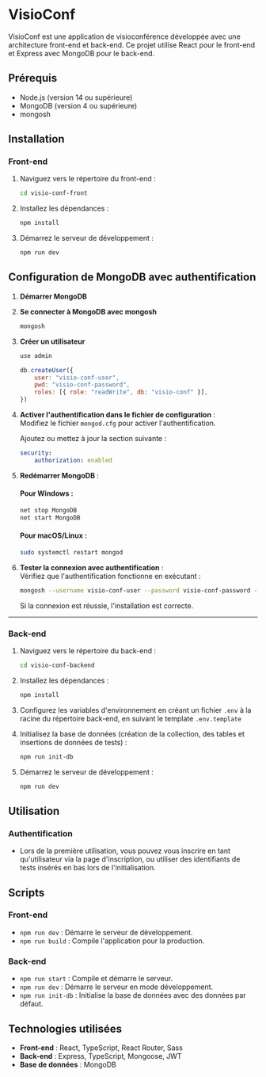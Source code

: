 # VisioConf

VisioConf est une application de visioconférence développée avec une architecture front-end et back-end. Ce projet utilise React pour le front-end et Express avec MongoDB pour le back-end.

## Prérequis

-   Node.js (version 14 ou supérieure)
-   MongoDB (version 4 ou supérieure)
-   mongosh

## Installation

### Front-end

1. Naviguez vers le répertoire du front-end :

    ```bash
    cd visio-conf-front
    ```

2. Installez les dépendances :

    ```bash
    npm install
    ```

3. Démarrez le serveur de développement :
    ```bash
    npm run dev
    ```

## Configuration de MongoDB avec authentification

1. **Démarrer MongoDB**

2. **Se connecter à MongoDB avec mongosh**

    ```javascript
    mongosh
    ```

3. **Créer un utilisateur**

    ```javascript
    use admin
    ```

    ```javascript
    db.createUser({
        user: "visio-conf-user",
        pwd: "visio-conf-password",
        roles: [{ role: "readWrite", db: "visio-conf" }],
    })
    ```

4. **Activer l'authentification dans le fichier de configuration** :  
   Modifiez le fichier `mongod.cfg` pour activer l'authentification.

    Ajoutez ou mettez à jour la section suivante :

    ```yaml
    security:
        authorization: enabled
    ```

5. **Redémarrer MongoDB** :

    #### Pour Windows :

    ```bash
    net stop MongoDB
    net start MongoDB
    ```

    #### Pour macOS/Linux :

    ```bash
    sudo systemctl restart mongod
    ```

6. **Tester la connexion avec authentification** :  
   Vérifiez que l'authentification fonctionne en exécutant :

    ```bash
    mongosh --username visio-conf-user --password visio-conf-password --authenticationDatabase admin
    ```

    Si la connexion est réussie, l'installation est correcte.

---

### Back-end

1. Naviguez vers le répertoire du back-end :

    ```bash
    cd visio-conf-backend
    ```

2. Installez les dépendances :

    ```bash
    npm install
    ```

3. Configurez les variables d'environnement en créant un fichier `.env` à la racine du répertoire back-end, en suivant le template `.env.template
`
4. Initialisez la base de données (création de la collection, des tables et insertions de données de tests) :

    ```bash
    npm run init-db
    ```

5. Démarrez le serveur de développement :
    ```bash
    npm run dev
    ```

## Utilisation

### Authentification

-   Lors de la première utilisation, vous pouvez vous inscrire en tant qu'utilisateur via la page d'inscription, ou utiliser des identifiants de tests insérés en bas lors de l'initialisation.

## Scripts

### Front-end

-   `npm run dev` : Démarre le serveur de développement.
-   `npm run build` : Compile l'application pour la production.

### Back-end

-   `npm run start` : Compile et démarre le serveur.
-   `npm run dev` : Démarre le serveur en mode développement.
-   `npm run init-db` : Initialise la base de données avec des données par défaut.

## Technologies utilisées

-   **Front-end** : React, TypeScript, React Router, Sass
-   **Back-end** : Express, TypeScript, Mongoose, JWT
-   **Base de données** : MongoDB
